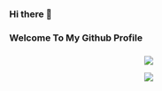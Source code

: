 ### Hi there 👋
### Welcome To My Github Profile
###

<p align="center"><a href="https://github.com/agathasenpai"><img src="https://github-readme-stats.vercel.app/api?username=agathasenpai&show_icons=true&bg_color=30,00008B,800080&title_color=fff&text_color=fff&include_all_commits=true"></a></p>
<p align="center"><a href="https://github.com/agathasenpai"><img src="https://github-readme-streak-stats.herokuapp.com/?user=agathasenpai&theme=chartreuse-dark&hide_border=true&include_all_commits=true&count_private=true"></a></p>






 



